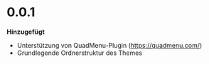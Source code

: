 # 0.0.1

**Hinzugefügt**
- Unterstützung von QuadMenu-Plugin (https://quadmenu.com/)
- Grundlegende Ordnerstruktur des Themes
